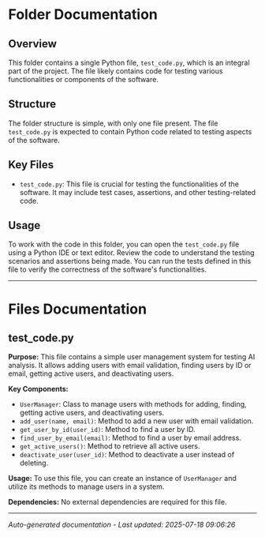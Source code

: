 # Folder Documentation

## Overview
This folder contains a single Python file, `test_code.py`, which is an integral part of the project. The file likely contains code for testing various functionalities or components of the software.

## Structure
The folder structure is simple, with only one file present. The file `test_code.py` is expected to contain Python code related to testing aspects of the software.

## Key Files
- `test_code.py`: This file is crucial for testing the functionalities of the software. It may include test cases, assertions, and other testing-related code.

## Usage
To work with the code in this folder, you can open the `test_code.py` file using a Python IDE or text editor. Review the code to understand the testing scenarios and assertions being made. You can run the tests defined in this file to verify the correctness of the software's functionalities.

---

# Files Documentation

## test_code.py

**Purpose:** This file contains a simple user management system for testing AI analysis. It allows adding users with email validation, finding users by ID or email, getting active users, and deactivating users.

**Key Components:**
- `UserManager`: Class to manage users with methods for adding, finding, getting active users, and deactivating users.
- `add_user(name, email)`: Method to add a new user with email validation.
- `get_user_by_id(user_id)`: Method to find a user by ID.
- `find_user_by_email(email)`: Method to find a user by email address.
- `get_active_users()`: Method to retrieve all active users.
- `deactivate_user(user_id)`: Method to deactivate a user instead of deleting.

**Usage:** To use this file, you can create an instance of `UserManager` and utilize its methods to manage users in a system.

**Dependencies:** No external dependencies are required for this file.

---
*Auto-generated documentation - Last updated: 2025-07-18 09:06:26*
